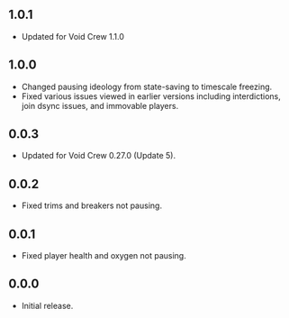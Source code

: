 ## 1.0.1
- Updated for Void Crew 1.1.0

## 1.0.0
- Changed pausing ideology from state-saving to timescale freezing.
- Fixed various issues viewed in earlier versions including interdictions, join dsync issues, and immovable players.

## 0.0.3
- Updated for Void Crew 0.27.0 (Update 5).

## 0.0.2
- Fixed trims and breakers not pausing.

## 0.0.1
- Fixed player health and oxygen not pausing.

## 0.0.0
- Initial release.
